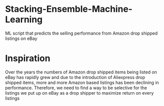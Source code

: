# Stacking-Ensemble-Machine-Learning
ML script that predicts the selling performance from Amazon drop shipped listings on eBay 

# Inspiration
Over the years the numbers of Amazon drop shipped items being listed on eBay has rapidly grew and due to the introduction of Aliexpress drop shipped items, more and more Amazon based listings has been declining in performance. Therefore, we need to find a way to be selective for the listings we put up on eBay as a drop shipper to maximize return on every listings

